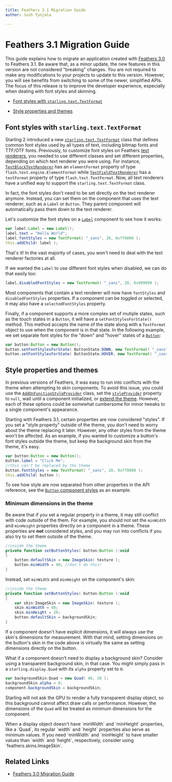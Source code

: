 ```yaml
---
title: Feathers 3.1 Migration Guide  
author: Josh Tynjala

---
```

# Feathers 3.1 Migration Guide

This guide explains how to migrate an application created with [Feathers 3.0](migration-guide-3.0.html) to Feathers 3.1. Be aware that, as a minor update, the new features in this version are not considered "breaking" changes. You are not required to make any modifications to your projects to update to this version. However, you will see benefits from switching to some of the newer, simplified APIs. The focus of this release is to improve the developer experience, especially when dealing with font styles and skinning.

-   [Font styles with `starling.text.TextFormat`](#font-styles-with-starling.text.textformat)

-   [Style properties and themes](#style-properties-and-themes)

## Font styles with `starling.text.TextFormat`

Starling 2 introduced a new [`starling.text.TextFormat`](http://doc.starling-framework.org/current/starling/text/TextFormat.html) class that defines common font styles used by all types of text, including bitmap fonts and TTF/OTF fonts. Previously, to customize font styles on Feathers [text renderers](text-renderers.html), you needed to use different classes and set different properties, depending on which text renderer you were using. For instance, [`TextBlockTextRenderer`](text-block-text-renderer.html) has an `elementFormat` property of type `flash.text.engine.ElementFormat` while [`TextFieldTextRenderer`](text-field-text-renderer.html) has a `textFormat` property of type `flash.text.TextFormat`. Now, all text renderers have a unified way to support the `starling.text.TextFormat` class.

In fact, the font styles don't need to be set directly on the text renderer anymore. Instead, you can set them on the component that uses the text renderer, such as a `Label` or `Button`. They parent component will automatically pass them down to the text renderer.

Let's customize the font styles on a [`Label`](label.html) component to see how it works:

``` actionscript
var label:Label = new Label();
label.text = "Hello World";
label.fontStyles = new TextFormat( "_sans", 20, 0xff0000 );
this.addChild( label );
```

That's it! In the vast majority of cases, you won't need to deal with the text renderer factories at all.

If we wanted the `Label` to use different font styles when disabled, we can do that easily too:

``` actionscript
label.disabledFontStyles = new TextFormat( "_sans", 20, 0x999999 );
```

Most components that contain a text renderer will now have `fontStyles` and `disabledFontStyles` properties. If a component can be toggled or selected, it may also have a `selectedFontStyles` property.

Finally, if a component supports a more complex set of mutiple states, such as the touch states in a `Button`, it will have a `setFontStylesForState()` method. This method accepts the name of the state along with a `TextFormat` object to use when the component is in that state. In the following example, we set separate font styles for the "down" and "hover" states of a [`Button`](button.html):

``` actionscript
var button:Button = new Button();
button.setFontStylesForState( ButtonState.DOWN, new TextFormat( "_sans", 20, 0xffffff ) );
button.setFontStylesForState( ButtonState.HOVER, new TextFormat( "_sans", 20, 0xff9999 ) );
```

## Style properties and themes

In previous versions of Feathers, it was easy to run into conflicts with the theme when attempting to skin components. To avoid this issue, you could use the [`AddOnFunctionStyleProvider`](http://feathersui.com/api-reference/feathers/skins/AddOnFunctionStyleProvider.html) class, set the [`styleProvider`](../api-reference/feathers/core/FeathersControl.html#styleProvider) property to `null`, wait until a component initialized, or [extend the theme](extending-themes.html). However, each of these options could be somewhat cumbersome for minor tweaks to a single component's appearance.

Starting with Feathers 3.1, certain properties are now considered "styles". If you set a "style property" outside of the theme, you don't need to worry about the theme replacing it later. However, any other styles from the theme won't be affected. As an example, if you wanted to customize a button's font styles outside the theme, but keep the background skin from the theme, it's easy.

``` actionscript
var button:Button = new Button();
button.label = "Click Me";
//this can't be replaced by the theme
button.fontStyles = new TextFormat( "_sans", 20, 0xff0000 );
this.addChild( button );
```

To see how style are now separated from other properties in the API reference, see the [`Button` component styles](../api-reference/feathers/controls/Button.html#styleSummary) as an example.

### Minimum dimensions in the theme

Be aware that if you set a regular property in a theme, it may still conflict with code outside of the them. For example, you should not set the `minWidth` and `minHeight` properties directly on a component in a theme. These properties are **not** considered styles, and you may run into conflicts if you also try to set them outside of the theme.

``` actionscript
//inside the theme
private function setButtonStyles( button:Button ):void
{
	button.defaultSkin = new ImageSkin( texture );
	button.minWidth = 40; //don't do this!
}
```

Instead, set `minWidth` and `minHeight` on the component's skin:

``` actionscript
//inside the theme
private function setButtonStyles( button:Button ):void
{
	var skin:ImageSkin = new ImageSkin( texture );
	skin.minWidth = 40;
	skin.minHeight = 20;
	button.defaultSkin = backgroundSkin;
}
```

If a component doesn't have explicit dimensions, it will always use the skin's dimensions for measurement. With that mind, setting dimensions on the button's skin in the code above is virtually the same as setting dimensions directly on the button.

What if a component doesn't need to display a background skin? Consider using a transparent background skin, in that case. You might simply pass in a `starling.display.Quad` with its `alpha` property set to `0`:

``` actionscript
var backgroundSkin:Quad = new Quad( 40, 20 );
backgroundSkin.alpha = 0;
component.backgroundSkin = backgroundSkin;
```

Starling will not ask the GPU to render a fully transparent display object, so this background cannot affect draw calls or performance. However, the dimensions of the `Quad` will be treated as minimum dimensions for the component.

<aside class="info">When a display object doesn't have `minWidth` and `minHeight` properties, like a `Quad`, its regular `width` and `height` properties also serve as minimum values. If you need `minWidth` and `minHeight` to have smaller values than `width` and `height`, respectively, consider using `feathers.skins.ImageSkin`.</aside>

## Related Links

-   [Feathers 3.0 Migration Guide](migration-guide-3.0.html)